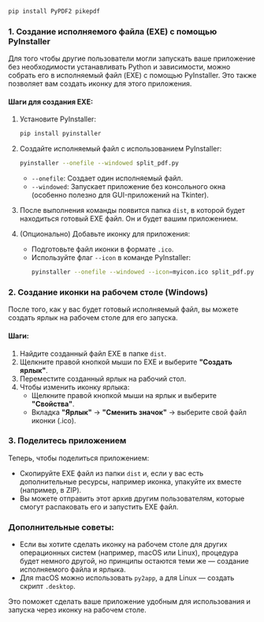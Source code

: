 ```bash
pip install PyPDF2 pikepdf
```

### 1. **Создание исполняемого файла (EXE) с помощью PyInstaller**

Для того чтобы другие пользователи могли запускать ваше приложение без необходимости устанавливать Python и зависимости, можно собрать его в исполняемый файл (EXE) с помощью PyInstaller. Это также позволяет вам создать иконку для этого приложения.

#### Шаги для создания EXE:

1. Установите PyInstaller:

   ```bash
   pip install pyinstaller
   ```

2. Создайте исполняемый файл с использованием PyInstaller:

   ```bash
   pyinstaller --onefile --windowed split_pdf.py
   ```

   - `--onefile`: Создает один исполняемый файл.
   - `--windowed`: Запускает приложение без консольного окна (особенно полезно для GUI-приложений на Tkinter).

3. После выполнения команды появится папка `dist`, в которой будет находиться готовый EXE файл. Он и будет вашим приложением.

4. (Опционально) Добавьте иконку для приложения:
   - Подготовьте файл иконки в формате `.ico`.
   - Используйте флаг `--icon` в команде PyInstaller:
     ```bash
     pyinstaller --onefile --windowed --icon=myicon.ico split_pdf.py
     ```

### 2. **Создание иконки на рабочем столе (Windows)**

После того, как у вас будет готовый исполняемый файл, вы можете создать ярлык на рабочем столе для его запуска.

#### Шаги:

1. Найдите созданный файл EXE в папке `dist`.
2. Щелкните правой кнопкой мыши по EXE и выберите **"Создать ярлык"**.
3. Переместите созданный ярлык на рабочий стол.
4. Чтобы изменить иконку ярлыка:
   - Щелкните правой кнопкой мыши на ярлык и выберите **"Свойства"**.
   - Вкладка **"Ярлык"** → **"Сменить значок"** → выберите свой файл иконки (.ico).

### 3. **Поделитесь приложением**

Теперь, чтобы поделиться приложением:

- Скопируйте EXE файл из папки `dist` и, если у вас есть дополнительные ресурсы, например иконка, упакуйте их вместе (например, в ZIP).
- Вы можете отправить этот архив другим пользователям, которые смогут распаковать его и запустить EXE файл.

### Дополнительные советы:

- Если вы хотите сделать иконку на рабочем столе для других операционных систем (например, macOS или Linux), процедура будет немного другой, но принципы остаются теми же — создание исполняемого файла и ярлыка.
- Для macOS можно использовать `py2app`, а для Linux — создать скрипт `.desktop`.

Это поможет сделать ваше приложение удобным для использования и запуска через иконку на рабочем столе.
